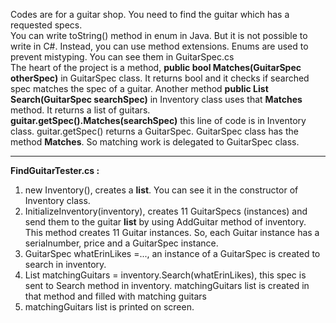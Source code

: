 Codes are for a guitar shop. You need to find the guitar which has a requested specs. <br>You can write toString() method in enum in Java. But it is not possible to write in C#. Instead, you can use method extensions. Enums are used to prevent mistyping. You can see them in GuitarSpec.cs<br>
The heart of the project is a method, **public bool Matches(GuitarSpec otherSpec)** in GuitarSpec class. It returns bool and it checks if searched spec matches the spec of a guitar. Another method **public List<Guitar> Search(GuitarSpec searchSpec)** in Inventory class uses that **Matches** method. It returns a list of guitars.<br>
**guitar.getSpec().Matches(searchSpec)** this line of code is in Inventory class. guitar.getSpec() returns a GuitarSpec. GuitarSpec class has the method **Matches**. So matching work is delegated to GuitarSpec class.

___
**FindGuitarTester.cs :**
1. new Inventory(), creates a **list**. You can see it in the constructor of Inventory class.
2. InitializeInventory(inventory), creates 11 GuitarSpecs (instances) and send them to the guitar **list** by using AddGuitar method of inventory. This method creates 11 Guitar instances. So, each Guitar instance has a serialnumber, price and a GuitarSpec instance.
3. GuitarSpec whatErinLikes =..., an instance of a GuitarSpec is created to search in inventory.
4. List<Guitar> matchingGuitars = inventory.Search(whatErinLikes), this spec is sent to Search method in inventory. matchingGuitars list is created in that method and filled with matching guitars
5. matchingGuitars list is printed on screen.

